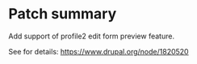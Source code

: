 # Patch summary

Add support of profile2 edit form preview feature.

See for details: https://www.drupal.org/node/1820520